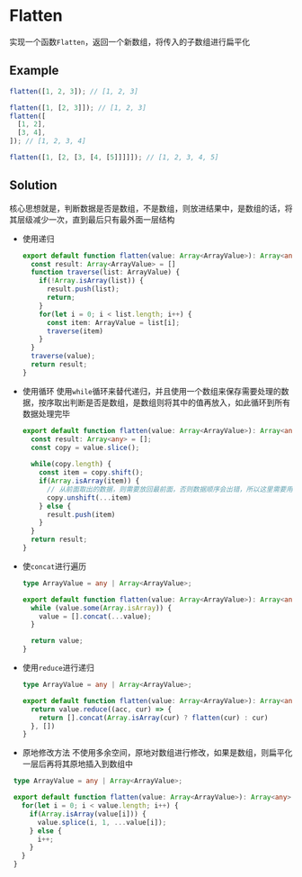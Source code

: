 # Flatten

实现一个函数`Flatten`，返回一个新数组，将传入的子数组进行扁平化

## Example

```ts
flatten([1, 2, 3]); // [1, 2, 3]

flatten([1, [2, 3]]); // [1, 2, 3]
flatten([
  [1, 2],
  [3, 4],
]); // [1, 2, 3, 4]

flatten([1, [2, [3, [4, [5]]]]]); // [1, 2, 3, 4, 5]
```

## Solution

核心思想就是，判断数据是否是数组，不是数组，则放进结果中，是数组的话，将其层级减少一次，直到最后只有最外面一层结构

- 使用递归

  ```ts
  export default function flatten(value: Array<ArrayValue>): Array<any> {
    const result: Array<ArrayValue> = []
    function traverse(list: ArrayValue) {
      if(!Array.isArray(list)) {
        result.push(list);
        return;
      }
      for(let i = 0; i < list.length; i++) {
        const item: ArrayValue = list[i];
        traverse(item)
      }
    }
    traverse(value);
    return result;
  }
  ```
  
- 使用循环
  使用`while`循环来替代递归，并且使用一个数组来保存需要处理的数据，按序取出判断是否是数组，是数组则将其中的值再放入，如此循环到所有数据处理完毕

  ```ts
  export default function flatten(value: Array<ArrayValue>): Array<any> {
    const result: Array<any> = [];
    const copy = value.slice();
    
    while(copy.length) {
      const item = copy.shift();
      if(Array.isArray(item)) {
        // 从前面取出的数据，则需要放回最前面，否则数据顺序会出错，所以这里需要用unshift而不是push
        copy.unshift(...item)
      } else {
        result.push(item)
      }
    }
    return result;
  }
  ```

- 使`concat`进行遍历

  ```ts
  type ArrayValue = any | Array<ArrayValue>;

  export default function flatten(value: Array<ArrayValue>): Array<any> {
    while (value.some(Array.isArray)) {
      value = [].concat(...value);
    }

    return value;
  }
  ```

- 使用`reduce`进行递归
  
  ```ts
  type ArrayValue = any | Array<ArrayValue>;

  export default function flatten(value: Array<ArrayValue>): Array<any> {
    return value.reduce((acc, cur) => {
      return [].concat(Array.isArray(cur) ? flatten(cur) : cur)
    }, [])
  }

  ```

- 原地修改方法
不使用多余空间，原地对数组进行修改，如果是数组，则扁平化一层后再将其原地插入到数组中

 ```ts
  type ArrayValue = any | Array<ArrayValue>;

  export default function flatten(value: Array<ArrayValue>): Array<any> {
    for(let i = 0; i < value.length; i++) {
      if(Array.isArray(value[i])) {
        value.splice(i, 1, ...value[i]);
      } else {
        i++;
      }
    }
  }

  ```
